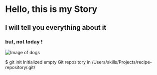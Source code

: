 # Hello, this is my Story

## I will tell you everything about it

### but, not today !

![Image of dogs](https://img.freepik.com/photos-gratuite/recherche-nourriture-bouledogue-francais-noir-mignon-posant-isole-fond-blanc-studio_155003-46328.jpg)

$ git init
Initialized empty Git repository in /Users/skills/Projects/recipe-repository/.git/
